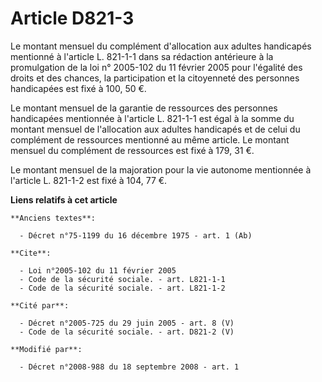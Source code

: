 # Article D821-3

Le montant mensuel du complément d'allocation aux adultes handicapés mentionné à l'article L. 821-1-1 dans sa rédaction
antérieure à la promulgation de la loi n° 2005-102 du 11 février 2005 pour l'égalité des droits et des chances, la
participation et la citoyenneté des personnes handicapées est fixé à 100, 50 €. 

Le montant mensuel de la garantie de ressources des personnes handicapées mentionnée à l'article L. 821-1-1 est égal à la
somme du montant mensuel de l'allocation aux adultes handicapés et de celui du complément de ressources mentionné au même
article. Le montant mensuel du complément de ressources est fixé à 179, 31 €. 

Le montant mensuel de la majoration pour la vie autonome mentionnée à l'article L. 821-1-2 est fixé à 104, 77 €.

**Liens relatifs à cet article**

	**Anciens textes**:

	  - Décret n°75-1199 du 16 décembre 1975 - art. 1 (Ab)

	**Cite**:

	  - Loi n°2005-102 du 11 février 2005
	  - Code de la sécurité sociale. - art. L821-1-1
	  - Code de la sécurité sociale. - art. L821-1-2

	**Cité par**:

	  - Décret n°2005-725 du 29 juin 2005 - art. 8 (V)
	  - Code de la sécurité sociale. - art. D821-2 (V)

	**Modifié par**:

	  - Décret n°2008-988 du 18 septembre 2008 - art. 1
